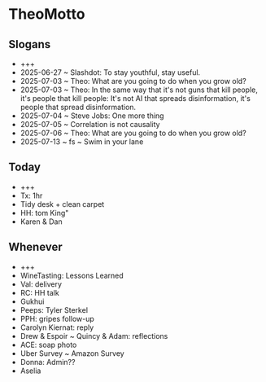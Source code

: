 # TheoMotto

## Slogans

* +++
* 2025-06-27 ~ Slashdot: To stay youthful, stay useful.
* 2025-07-03 ~ Theo: What are you going to do when you grow old?
* 2025-07-03 ~ Theo: In the same way that it's not guns that kill people, it's people that kill people: It's not AI that spreads disinformation, it's people that spread disinformation.
* 2025-07-04 ~ Steve Jobs: One more thing
* 2025-07-05 ~ Correlation is not causality
* 2025-07-06 ~ Theo: What are you going to do when you grow old?
* 2025-07-13 ~ fs ~ Swim in your lane

## Today

* +++
* Tx: 1hr
* Tidy desk + clean carpet
* HH: tom King"
* Karen & Dan

## Whenever

* +++
* WineTasting: Lessons Learned
* Val: delivery
* RC: HH talk
* Gukhui
* Peeps: Tyler Sterkel
* PPH: gripes follow-up
* Carolyn Kiernat: reply
* Drew & Espoir ~ Quincy & Adam: reflections
* ACE: soap photo
* Uber Survey ~ Amazon Survey
* Donna: Admin??
* Aselia
